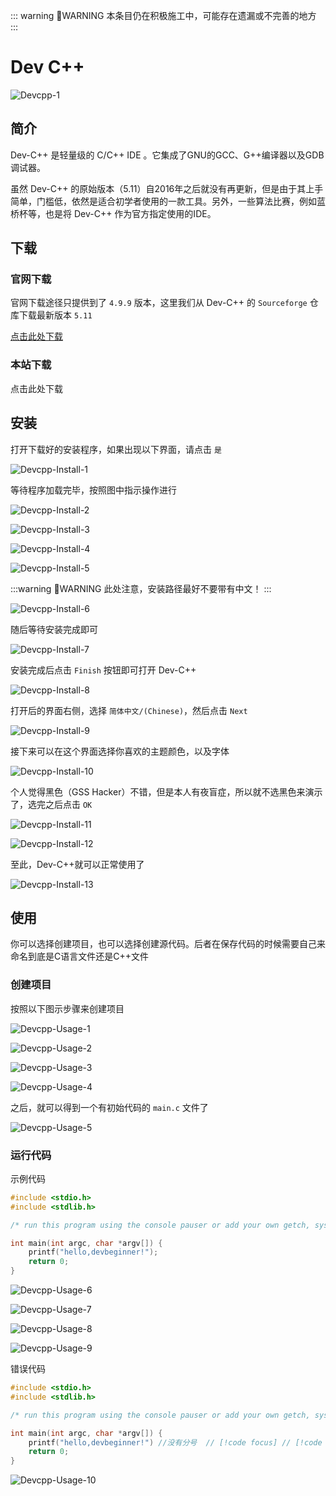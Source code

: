 ::: warning :construction:WARNING
本条目仍在积极施工中，可能存在遗漏或不完善的地方
:::

# Dev C++

![Devcpp-1](/images/Environment/dev_c++/dc-1.png)

## 简介

Dev-C++ 是轻量级的 C/C++ IDE 。它集成了GNU的GCC、G++编译器以及GDB调试器。

虽然 Dev-C++ 的原始版本（5.11）自2016年之后就没有再更新，但是由于其上手简单，门槛低，依然是适合初学者使用的一款工具。另外，一些算法比赛，例如蓝桥杯等，也是将 Dev-C++ 作为官方指定使用的IDE。

## 下载

### 官网下载

官网下载途径只提供到了 `4.9.9` 版本，这里我们从 Dev-C++ 的 `Sourceforge` 仓库下载最新版本 `5.11`

[点击此处下载](https://sourceforge.net/projects/orwelldevcpp/files/Setup%20Releases/Dev-Cpp%205.11%20TDM-GCC%204.9.2%20Setup.exe/download)

### 本站下载

点击此处下载

## 安装

打开下载好的安装程序，如果出现以下界面，请点击 `是`

![Devcpp-Install-1](/images/Environment/dev_c++/dc-i-1.png)

等待程序加载完毕，按照图中指示操作进行

![Devcpp-Install-2](/images/Environment/dev_c++/dc-i-2.png)

![Devcpp-Install-3](/images/Environment/dev_c++/dc-i-3.png)

![Devcpp-Install-4](/images/Environment/dev_c++/dc-i-4.png)

![Devcpp-Install-5](/images/Environment/dev_c++/dc-i-5.png)

:::warning :construction:WARNING
此处注意，安装路径最好不要带有中文！
:::

![Devcpp-Install-6](/images/Environment/dev_c++/dc-i-6.png)

随后等待安装完成即可

![Devcpp-Install-7](/images/Environment/dev_c++/dc-i-7.png)

安装完成后点击 `Finish` 按钮即可打开 Dev-C++

![Devcpp-Install-8](/images/Environment/dev_c++/dc-i-8.png)

打开后的界面右侧，选择 `简体中文/(Chinese)`，然后点击 `Next`

![Devcpp-Install-9](/images/Environment/dev_c++/dc-i-9.png)

接下来可以在这个界面选择你喜欢的主题颜色，以及字体

![Devcpp-Install-10](/images/Environment/dev_c++/dc-i-10.png)

个人觉得黑色（GSS Hacker）不错，但是本人有夜盲症，所以就不选黑色来演示了，选完之后点击 `OK`

![Devcpp-Install-11](/images/Environment/dev_c++/dc-i-11.png)

![Devcpp-Install-12](/images/Environment/dev_c++/dc-i-12.png)

至此，Dev-C++就可以正常使用了

![Devcpp-Install-13](/images/Environment/dev_c++/dc-i-13.png)

## 使用

你可以选择创建项目，也可以选择创建源代码。后者在保存代码的时候需要自己来命名到底是C语言文件还是C++文件

### 创建项目

按照以下图示步骤来创建项目

![Devcpp-Usage-1](/images/Environment/dev_c++/dc-u-1.png)

![Devcpp-Usage-2](/images/Environment/dev_c++/dc-u-2.png)

![Devcpp-Usage-3](/images/Environment/dev_c++/dc-u-3.png)

![Devcpp-Usage-4](/images/Environment/dev_c++/dc-u-4.png)

之后，就可以得到一个有初始代码的 `main.c` 文件了

![Devcpp-Usage-5](/images/Environment/dev_c++/dc-u-5.png)

### 运行代码

示例代码

```c
#include <stdio.h>
#include <stdlib.h>

/* run this program using the console pauser or add your own getch, system("pause") or input loop */

int main(int argc, char *argv[]) {
	printf("hello,devbeginner!");
	return 0;
}
```

![Devcpp-Usage-6](/images/Environment/dev_c++/dc-u-6.png)

![Devcpp-Usage-7](/images/Environment/dev_c++/dc-u-7.png)

![Devcpp-Usage-8](/images/Environment/dev_c++/dc-u-8.png)

![Devcpp-Usage-9](/images/Environment/dev_c++/dc-u-9.png)

错误代码

```c
#include <stdio.h>
#include <stdlib.h>

/* run this program using the console pauser or add your own getch, system("pause") or input loop */

int main(int argc, char *argv[]) {
	printf("hello,devbeginner!") //没有分号  // [!code focus] // [!code error]
	return 0;
}
```

![Devcpp-Usage-10](/images/Environment/dev_c++/dc-u-10.png)
